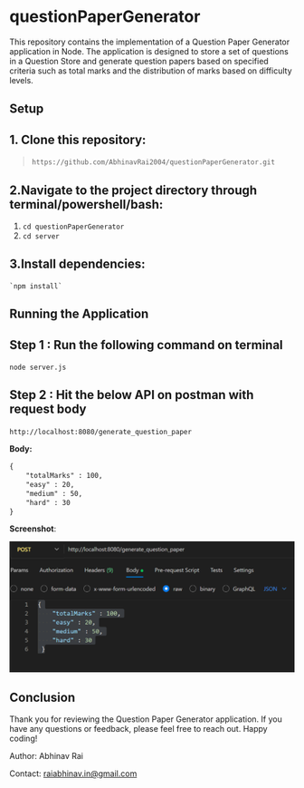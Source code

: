 # questionPaperGenerator

This repository contains the implementation of a Question Paper Generator application in Node. The application is designed to store a set of questions in a Question Store and generate question papers based on specified criteria such as total marks and the distribution of marks based on difficulty levels.

## Setup

## 1. Clone this repository: 
>`https://github.com/AbhinavRai2004/questionPaperGenerator.git`

## 2.Navigate to the project directory through terminal/powershell/bash: 
1. `cd questionPaperGenerator`
2.  `cd server`

## 3.Install dependencies:
 ```
 `npm install`
 ```
 

## Running the Application

## Step 1 : Run the following command on terminal
 `node server.js`
## Step 2 : Hit the below API on postman with request body
 `http://localhost:8080/generate_question_paper`

**Body:**
```
{
    "totalMarks" : 100,
    "easy" : 20,
    "medium" : 50,
    "hard" : 30       
}
```

**Screenshot**:

![Alt Text](image.png)
  
## Conclusion
Thank you for reviewing the Question Paper Generator application. If you have any questions or feedback, please feel free to reach out. Happy coding!

Author: Abhinav Rai

Contact: <raiabhinav.in@gmail.com>
